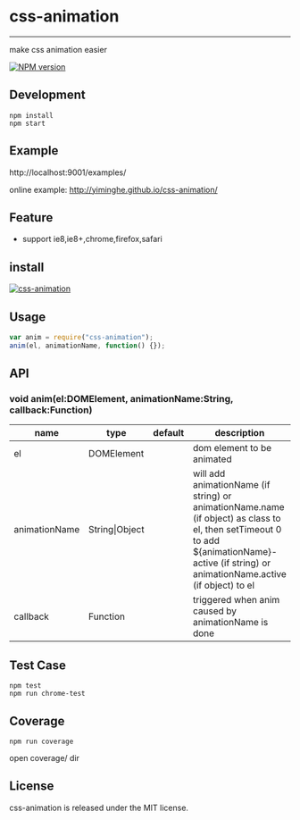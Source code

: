 # css-animation

---

make css animation easier

[![NPM version][npm-image]][npm-url]

[npm-image]: http://img.shields.io/npm/v/css-animation.svg?style=flat-square
[npm-url]: http://npmjs.org/package/css-animation

## Development

```
npm install
npm start
```

## Example

http://localhost:9001/examples/

online example: http://yiminghe.github.io/css-animation/

## Feature

- support ie8,ie8+,chrome,firefox,safari

## install

[![css-animation](https://nodei.co/npm/css-animation.png)](https://npmjs.org/package/css-animation)

## Usage

```js
var anim = require("css-animation");
anim(el, animationName, function() {});
```

## API

### void anim(el:DOMElement, animationName:String, callback:Function)

<table class="table table-bordered table-striped">
    <thead>
    <tr>
        <th style="width: 100px;">name</th>
        <th style="width: 50px;">type</th>
        <th style="width: 50px;">default</th>
        <th>description</th>
    </tr>
    </thead>
    <tbody>
        <tr>
          <td>el</td>
          <td>DOMElement</td>
          <td></td>
          <td>dom element to be animated</td>
        </tr>
        <tr>
          <td>animationName</td>
          <td>String|Object</td>
          <td></td>
          <td>will add animationName (if string) or animationName.name (if object) as class to el, then setTimeout 0 to add ${animationName}-active (if string) or animationName.active (if object) to el</td>
        </tr>
        <tr>
          <td>callback</td>
          <td>Function</td>
          <td></td>
          <td>triggered when anim caused by animationName is done</td>
        </tr>
    </tbody>
</table>

## Test Case

```
npm test
npm run chrome-test
```

## Coverage

```
npm run coverage
```

open coverage/ dir

## License

css-animation is released under the MIT license.
